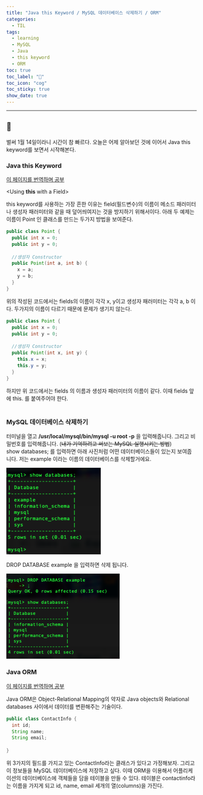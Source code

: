 ```yaml
---
title: "Java this Keyword / MySQL 데이터베이스 삭제하기 / ORM"
categories:
  - TIL
tags:
  - learning
  - MySQL
  - Java
  - this keyword
  - ORM
toc: true
toc_label: "👷"
toc_icon: "cog"
toc_sticky: true
show_date: true
---
```

__________________

## 💭
벌써 1월 14일이라니 시간이 참 빠르다. 오늘은 어제 알아보던 것에 이어서 Java this keyword를 보면서 시작해본다.  

### Java this Keyword
[이 페이지를 번역하며 공부](https://docs.oracle.com/javase/tutorial/java/javaOO/thiskey.html)<br>

<Using **this** with a Field>

this keyword를 사용하는 가장 흔한 이유는 field(필드변수)의 이름이 메소드 패러미터나 생성자 패러미터와 같을 때 덮어씌여지는 것을 방지하기 위해서이다. 아래 두 예제는 이름이 Point 인 클래스를 만드는 두가지 방법을 보여준다.

```java
public class Point {
  public int x = 0;
  public int y = 0;

  //생성자 Constructor
  public Point(int a, int b) {
    x = a;
    y = b;
  }
}
```
위의 작성된 코드에서는 fields의 이름이 각각 x, y이고 생성자 패러미터는 각각 a, b 이다. 두가지의 이름이 다르기 때문에 문제가 생기지 않는다.

```java
public class Point {
  public int x = 0;
  public int y = 0;

  //생성자 Constructor
  public Point(int x, int y) {
    this.x = x;
    this.y = y;
  }
}
```
하지만 위 코드에서는 fields 의 이름과 생성자 패러미터의 이름이 같다. 이때 fields 앞에 this. 를 붙여주어야 한다.  
<br>


### MySQL 데이터베이스 삭제하기

터미널을 열고 **/usr/local/mysql/bin/mysql -u root -p** 을 입력해줍니다. 그리고 비밀번호를 입력해줍니다. (<s>내가 기억하려고 써보는 MySQL 실행시키는 방법</s>)  
show databases; 를 입력하면 아래 사진처럼 어떤 데이터베이스들이 있는지 보여줍니다.
저는 example 이라는 이름의 데이터베이스를 삭제할거에요.

<img src="/assets/images/mql.png" alt="mysql" width="250"/>

DROP DATABASE example 을 입력하면 삭제 됩니다.

<img src="/assets/images/mql2.png" alt="mysql" width="300"/>


### Java ORM
[이 페이지를 번역하며 공부](https://education.launchcode.org/java-web-development/chapters/orm-part1/background.html)

Java ORM은 Object-Relational Mapping의 약자로 Java objects와 Relational databases 사이에서 데이터를 변환해주는 기술이다.

```java
public class ContactInfo {
  int id;
  String name;
  String email;

}

```
위 3가지의 필드를 가지고 있는 ContactInfo라는 클래스가 있다고 가정해보자. 그리고 이 정보들을 MySQL 데이터베이스에 저장하고 싶다. 이때 ORM을 이용해서 어플리케이션의 데이터베이스에 객체들을 담을 테이블을 만들 수 있다. 테이블은 contactinfo라는 이름을 가지게 되고 id, name, email 세개의 열(columns)을 가진다.
